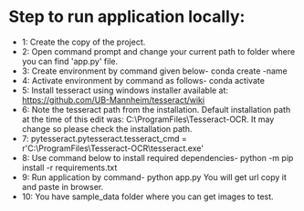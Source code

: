 # Step to run application locally:
- 1:	Create the copy of the project.
- 2: Open command prompt and change your current path
to folder where you can find 'app.py' file.
- 3: Create environment by command given below-
conda create -name <environment name>
- 4: Activate environment by command as follows-
conda activate <environment name>
- 5: Install tesseract using windows installer available at: https://github.com/UB-Mannheim/tesseract/wiki
- 6: Note the tesseract path from the installation. Default installation path at the time of this edit was: C:\ProgramFiles\Tesseract-OCR. It may change so please check the installation path.
- 7: pytesseract.pytesseract.tesseract_cmd = r'C:\ProgramFiles\Tesseract-OCR\tesseract.exe'
- 8: Use command below to install required dependencies-
python -m pip install -r requirements.txt
- 9: Run application by command-
python app.py
You will get url copy it and paste in browser.
- 10: You have sample_data folder where you can get images to test.
